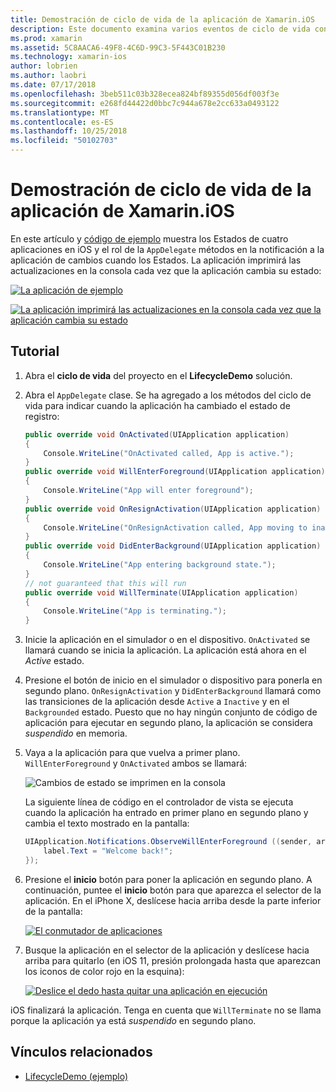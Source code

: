```yaml
---
title: Demostración de ciclo de vida de la aplicación de Xamarin.iOS
description: Este documento examina varios eventos de ciclo de vida controlados por el delegado de la aplicación en una aplicación de iOS que muestra cuándo y cómo controlan estos eventos.
ms.prod: xamarin
ms.assetid: 5C8AACA6-49F8-4C6D-99C3-5F443C01B230
ms.technology: xamarin-ios
author: lobrien
ms.author: laobri
ms.date: 07/17/2018
ms.openlocfilehash: 3beb511c03b328ecea824bf89355d056df003f3e
ms.sourcegitcommit: e268fd44422d0bbc7c944a678e2cc633a0493122
ms.translationtype: MT
ms.contentlocale: es-ES
ms.lasthandoff: 10/25/2018
ms.locfileid: "50102703"
---
```

# <a name="application-lifecycle-demo-for-xamarinios"></a>Demostración de ciclo de vida de la aplicación de Xamarin.iOS

En este artículo y [código de ejemplo](https://developer.xamarin.com/samples/monotouch/LifecycleDemo/) muestra los Estados de cuatro aplicaciones en iOS y el rol de la `AppDelegate` métodos en la notificación a la aplicación de cambios cuando los Estados. La aplicación imprimirá las actualizaciones en la consola cada vez que la aplicación cambia su estado:

[![](application-lifecycle-demo-images/image3-sml.png "La aplicación de ejemplo")](application-lifecycle-demo-images/image3.png#lightbox)

[![](application-lifecycle-demo-images/image4.png "La aplicación imprimirá las actualizaciones en la consola cada vez que la aplicación cambia su estado")](application-lifecycle-demo-images/image4.png#lightbox)

## <a name="walkthrough"></a>Tutorial

1. Abra el **ciclo de vida** del proyecto en el **LifecycleDemo** solución.
1. Abra el `AppDelegate` clase. Se ha agregado a los métodos del ciclo de vida para indicar cuando la aplicación ha cambiado el estado de registro:

    ```csharp
    public override void OnActivated(UIApplication application)
    {
        Console.WriteLine("OnActivated called, App is active.");
    }
    public override void WillEnterForeground(UIApplication application)
    {
        Console.WriteLine("App will enter foreground");
    }
    public override void OnResignActivation(UIApplication application)
    {
        Console.WriteLine("OnResignActivation called, App moving to inactive state.");
    }
    public override void DidEnterBackground(UIApplication application)
    {
        Console.WriteLine("App entering background state.");
    }
    // not guaranteed that this will run
    public override void WillTerminate(UIApplication application)
    {
        Console.WriteLine("App is terminating.");
    }
    ```

1. Inicie la aplicación en el simulador o en el dispositivo. `OnActivated` se llamará cuando se inicia la aplicación. La aplicación está ahora en el _Active_ estado.
1. Presione el botón de inicio en el simulador o dispositivo para ponerla en segundo plano. `OnResignActivation` y `DidEnterBackground` llamará como las transiciones de la aplicación desde `Active` a `Inactive` y en el `Backgrounded` estado. Puesto que no hay ningún conjunto de código de aplicación para ejecutar en segundo plano, la aplicación se considera _suspendido_ en memoria.
1. Vaya a la aplicación para que vuelva a primer plano. `WillEnterForeground` y `OnActivated` ambos se llamará:

    ![](application-lifecycle-demo-images/image4.png "Cambios de estado se imprimen en la consola")

    La siguiente línea de código en el controlador de vista se ejecuta cuando la aplicación ha entrado en primer plano en segundo plano y cambia el texto mostrado en la pantalla:

    ```csharp
    UIApplication.Notifications.ObserveWillEnterForeground ((sender, args) => {
        label.Text = "Welcome back!";
    });
    ```

1. Presione el **inicio** botón para poner la aplicación en segundo plano. A continuación, puntee el **inicio** botón para que aparezca el selector de la aplicación. En el iPhone X, deslícese hacia arriba desde la parte inferior de la pantalla:

    [![El conmutador de aplicaciones](application-lifecycle-demo-images/app-switcher-sml.png "el conmutador de aplicaciones")](application-lifecycle-demo-images/app-switcher.png#lightbox)
  
1. Busque la aplicación en el selector de la aplicación y deslícese hacia arriba para quitarlo (en iOS 11, presión prolongada hasta que aparezcan los iconos de color rojo en la esquina):

    [![Deslice el dedo hasta quitar una aplicación en ejecución](application-lifecycle-demo-images/app-switcher-swipe-sml.png "pasar el dedo hasta quitar una aplicación en ejecución")](application-lifecycle-demo-images/app-switcher-swipe.png#lightbox)

iOS finalizará la aplicación. Tenga en cuenta que `WillTerminate` no se llama porque la aplicación ya está _suspendido_ en segundo plano.

## <a name="related-links"></a>Vínculos relacionados

- [LifecycleDemo (ejemplo)](https://developer.xamarin.com/samples/monotouch/LifecycleDemo/)
